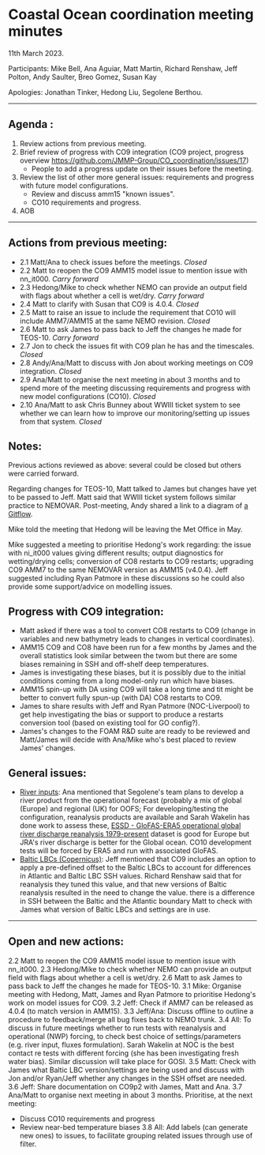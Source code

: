# Coastal Ocean coordination meeting minutes

11th March 2023.

Participants: Mike Bell, Ana Aguiar, Matt Martin, Richard Renshaw, Jeff Polton, Andy Saulter, Breo Gomez, Susan Kay

Apologies: Jonathan Tinker, Hedong Liu, Segolene Berthou.

----------

## Agenda :
1. Review actions from previous meeting.
1. Brief review of progress with CO9 integration (CO9 project, progress overview https://github.com/JMMP-Group/CO_coordination/issues/17)
   - People to add a progress update on their issues before the meeting.
1. Review the list of other more general issues: requirements and progress with future model configurations.
   - Review and discuss amm15 "known issues".
   - CO10 requirements and progress.
1. AOB

----------

## Actions from previous meeting:
   - 2.1 Matt/Ana to check issues before the meetings. _Closed_
   - 2.2 Matt to reopen the CO9 AMM15 model issue to mention issue with nn_it000. _Carry forward_
   - 2.3 Hedong/Mike to check whether NEMO can provide an output field with flags about whether a cell is wet/dry. _Carry forward_
   - 2.4 Matt to clarify with Susan that CO9 is 4.0.4. _Closed_
   - 2.5 Matt to raise an issue to include the requirement that CO10 will include AMM7/AMM15 at the same NEMO revision. _Closed_
   - 2.6 Matt to ask James to pass back to Jeff the changes he made for TEOS-10. _Carry forward_
   - 2.7 Jon to check the issues fit with CO9 plan he has and the timescales. _Closed_
   - 2.8 Andy/Ana/Matt to discuss with Jon about working meetings on CO9 integration. _Closed_
   - 2.9 Ana/Matt to organise the next meeting in about 3 months and to spend more of the meeting discussing requirements and progress with new model configurations (CO10). _Closed_
   - 2.10 Ana/Matt to ask Chris Bunney about WWIII ticket system to see whether we can learn how to improve our monitoring/setting up issues from that system. _Closed_

## Notes:

Previous actions reviewed as above: several could be closed but others were carried forward.

Regarding changes for TEOS-10, Matt talked to James but changes have yet to be passed to Jeff.
Matt said that WWIII ticket system follows similar practice to NEMOVAR. Post-meeting, Andy shared a link to a diagram of [a Gitflow](https://i0.wp.com/solidfish.com/blogs/git/gitwf.jpg?w=1140).

Mike told the meeting that Hedong will be leaving the Met Office in May.

Mike suggested a meeting to prioritise Hedong's work regarding: the issue with ni_it000 values giving different results; output diagnostics for wetting/drying cells; conversion of CO8 restarts to CO9 restarts; upgrading CO9 AMM7 to the same NEMOVAR version as AMM15 (v4.0.4).
Jeff suggested including Ryan Patmore in these discussions so he could also provide some support/advice on modelling issues.

## Progress with CO9 integration:

- Matt asked if there was a tool to convert CO8 restarts to CO9 (change in variables and new bathymetry leads to changes in vertical coordinates).
- AMM15 CO9 and CO8 have been run for a few months by James and the overall statistics look similar between the twom but there are some biases remaining in SSH and off-shelf deep temperatures.
- James is investigating these biases, but it is possibly due to the initial conditions coming from a long model-only run which have biases.
- AMM15 spin-up with DA using CO9 will take a long time and tit might be better to convert fully spun-up (with DA) CO8 restarts to CO9.
- James to share results with Jeff and Ryan Patmore (NOC-Liverpool) to get help investigating the bias or support to produce a restarts conversion tool (based on existing tool for GO config?).
- James's changes to the FOAM R&D suite are ready to be reviewed and Matt/James will decide with Ana/Mike who's best placed to review James' changes.

## General issues:

- [River inputs](https://github.com/JMMP-Group/CO_coordination/issues/4): Ana mentioned that Segolene's team plans to develop a river product from the operational forecast (probably a mix of global (Europe) and regional (UK) for OOFS; For developing/testing the configuration, reanalysis products are available and Sarah Wakelin has done work to assess these, [ESSD - GloFAS-ERA5 operational global river discharge reanalysis 1979-present](https://essd.copernicus.org/articles/12/2043/2020/) dataset is good for Europe but JRA's river discharge is better for the Global ocean. CO10 development tests will be forced by ERA5 and run with associated GloFAS.
- [Baltic LBCs (Copernicus)](https://github.com/JMMP-Group/CO_coordination/issues/3): Jeff mentioned that CO9 includes an option to apply a pre-defined offset to the Baltic LBCs to account for differences in Atlantic and Baltic LBC SSH values. Richard Renshaw said that for reanalysis they tuned this value, and that new versions of Baltic reanalysis resulted in the need to change the value.
there is a difference in SSH between the Baltic and the Atlantic boundary Matt to check with James what version of Baltic LBCs and settings are in use.

----------

## Open and new actions:
2.2 Matt to reopen the CO9 AMM15 model issue to mention issue with nn_it000.
2.3 Hedong/Mike to check whether NEMO can provide an output field with flags about whether a cell is wet/dry.
2.6 Matt to ask James to pass back to Jeff the changes he made for TEOS-10.
3.1 Mike: Organise meeting with Hedong, Matt, James and Ryan Patmore to prioritise Hedong's work on model issues for CO9.
3.2 Jeff: Check if AMM7 can be released as 4.0.4 (to match version in AMM15).
3.3 Jeff/Ana: Discuss offline to outline a procedure to feedback/merge all bug fixes back to NEMO trunk.
3.4 All: To discuss in future meetings whether to run tests with reanalysis and operational (NWP) forcing, to check best choice of settings/parameters (e.g. river input, fluxes formulation). Sarah Wakelin at NOC is the best contact re tests with different forcing (she has been investigating fresh water bias). Similar discussion will take place for GOSI.
3.5 Matt: Check with James what Baltic LBC version/settings are being used and discuss with Jon and/or Ryan/Jeff whether any changes in the SSH offset are needed.
3.6 Jeff: Share documentation on CO9p2 with James, Matt and Ana.
3.7 Ana/Matt to organise next meeting in about 3 months. Prioritise, at the next meeting:
   - Discuss CO10 requirements and progress
   - Review near-bed temperature biases
3.8 All: Add labels (can generate new ones) to issues, to facilitate grouping related issues through use of filter.
